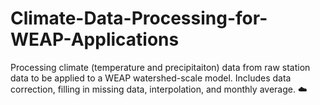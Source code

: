 # Climate-Data-Processing-for-WEAP-Applications
Processing climate (temperature and precipitaiton) data from raw station data to be applied to a WEAP watershed-scale model. Includes data correction, filling in missing data, interpolation, and monthly average.
:cloud:
